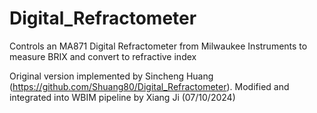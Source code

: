 # Digital_Refractometer
Controls an MA871 Digital Refractometer from Milwaukee Instruments to measure BRIX and convert to refractive index

Original version implemented by Sincheng Huang (https://github.com/Shuang80/Digital_Refractometer). 
Modified and integrated into WBIM pipeline by Xiang Ji (07/10/2024)